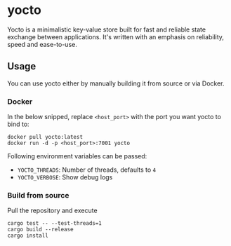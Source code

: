 # yocto

Yocto is a minimalistic key-value store built for fast and reliable state exchange between applications. It's written with an emphasis on reliability, speed and ease-to-use.

## Usage

You can use yocto either by manually building it from source or via Docker.

### Docker 

In the below snipped, replace `<host_port>` with the port you want yocto to bind to:

```
docker pull yocto:latest
docker run -d -p <host_port>:7001 yocto
```

Following environment variables can be passed:

- `YOCTO_THREADS`: Number of threads, defaults to `4`
- `YOCTO_VERBOSE`: Show debug logs


### Build from source

Pull the repository and execute 

```
cargo test -- --test-threads=1
cargo build --release
cargo install
```
